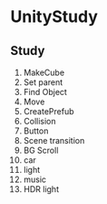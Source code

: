 # UnityStudy

## Study
01. MakeCube
02. Set parent
03. Find Object
04. Move
05. CreatePrefub
06. Collision
07. Button
08. Scene transition
09. BG Scroll
10. car
11. light
12. music
13. HDR light
